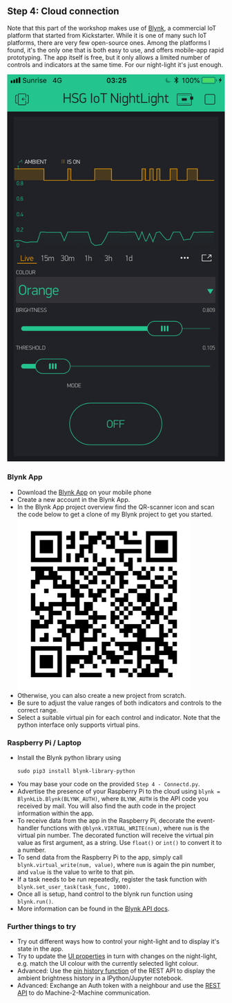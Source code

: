 ## Step 4: Cloud connection

Note that this part of the workshop makes use of [Blynk](https://www.blynk.cc/),
a commercial IoT platform that started from Kickstarter.
While it is one of many such IoT platforms, there are very few open-source ones.
Among the platforms I found, it's the only one that is both easy to use,
and offers mobile-app rapid prototyping.
The app itself is free, but it only allows a limited number of controls
and indicators at the same time. For our night-light it's just enough.

![BlynkApp](BlynkApp.PNG)

### Blynk App
- Download the [Blynk App](https://www.blynk.cc/) on your mobile phone
- Create a new account in the Blynk App.
- In the Blynk App project overview find the QR-scanner icon
  and scan the code below to get a clone of my Blynk project
  to get you started.
  ![BlynkExampleProject](BlynkCloneToken.jpeg)
- Otherwise, you can also create a new project from scratch.
- Be sure to adjust the value ranges of both indicators and controls
  to the correct range.
- Select a suitable virtual pin for each control and indicator.
  Note that the python interface only supports virtual pins.


### Raspberry Pi / Laptop
- Install the Blynk python library using
  ```
  sudo pip3 install blynk-library-python
  ```
- You may base your code on the provided `Step 4 - Connectd.py`.
- Advertise the presence of your Raspberry Pi to the cloud
  using `blynk = BlynkLib.Blynk(BLYNK_AUTH)`,
  where `BLYNK_AUTH` is the API code you received by mail.
  You will also find the auth code in the project information within
  the app.
- To receive data from the app in the Raspberry Pi, decorate
  the event-handler functions with `@blynk.VIRTUAL_WRITE(num)`,
  where `num` is the virtual pin number.
  The decorated function will receive the virtual pin value as first
  argument, as a string. Use `float()` or `int()` to convert it to a number.
- To send data from the Raspberry Pi to the app, simply call
  `blynk.virtual_write(num, value)`, where `num` is again the
  pin number, and `value` is the value to write to that pin.
- If a task needs to be run repeatedly, register the task function
  with `blynk.set_user_task(task_func, 1000)`.
- Once all is setup, hand control to the blynk run function using
  `blynk.run()`.
- More information can be found in the [Blynk API docs](http://docs.blynk.cc/).


### Further things to try
- Try out different ways how to control your night-light
  and to display it's state in the app.
- Try to update the [UI properties](http://docs.blynk.cc/#blynk-main-operations-change-widget-properties)
  in turn with changes on the night-light, e.g. match the UI colour with the currently selected light colour.
- Advanced: Use the [pin history function](https://blynkapi.docs.apiary.io/#reference/0/pin-history-data/get-all-history-data-for-specific-pin)
  of the REST API to display the ambient brightness history
  in a IPython/Jupyter notebook.
- Advanced: Exchange an Auth token with a neighbour and use the
  [REST API](https://blynkapi.docs.apiary.io/#reference) to do
  Machine-2-Machine communication.
